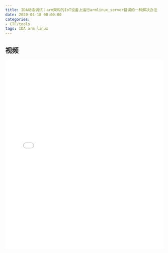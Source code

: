 ```yaml
---
title: IDA动态调试：arm架构的IoT设备上运行armlinux_server错误的一种解决办法
date: 2020-04-18 00:00:00
categories:
- CTF/tools
tags: IDA arm linux
---
```


## 视频

<iframe src="//player.bilibili.com/player.html?aid=29720428&bvid=BV19W411X7fH&cid=51720856&page=1" scrolling="no" border="0" frameborder="no" framespacing="0" allowfullscreen="true" width="100%" height="600"> </iframe>